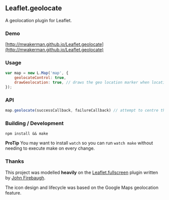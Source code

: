 ## Leaflet.geolocate
A geolocation plugin for Leaflet.

### Demo
[http://mwakerman.github.io/Leaflet.geolocate](http://mwakerman.github.io/Leaflet.geolocate)

### Usage

``` js
var map = new L.Map('map', {
    geolocateControl: true,
    drawGeolocation: true, // draws the geo location marker when location is found
});
```

### API

``` js
map.geolocate(successCallback, failureCallback) // attempt to centre the map on users coordanates and then call the relevant handler
```

### Building / Development

    npm install && make

__ProTip__ You may want to install `watch` so you can run `watch make`
without needing to execute make on every change.

### Thanks
This project was modelled __heavily__ on the [Leaflet.fullscreen](https://github.com/Leaflet/Leaflet.fullscreen) plugin written by [John Firebaugh](https://github.com/jfirebaugh).

The icon design and lifecycle was based on the Google Maps geolocation feature.
